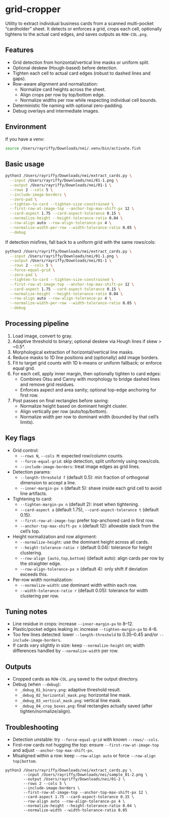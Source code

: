grid-cropper
============

Utility to extract individual business cards from a scanned multi-pocket “cardholder” sheet. It detects or enforces a grid, crops each cell, optionally tightens to the actual card edges, and saves outputs as `ROW-COL.png`.

Features
--------
- Grid detection from horizontal/vertical line masks or uniform split.
- Optional deskew (Hough-based) before detection.
- Tighten each cell to actual card edges (robust to dashed lines and gaps).
- Row-aware alignment and normalization:
  - Normalize card heights across the sheet.
  - Align crops per row by top/bottom edge.
  - Normalize widths per row while respecting individual cell bounds.
- Deterministic file naming with optional zero-padding.
- Debug overlays and intermediate images.

Environment
-----------
If you have a venv:
```bash
source /Users/rayriffy/Downloads/nei/.venv/bin/activate.fish
```

Basic usage
-----------
```bash
python3 /Users/rayriffy/Downloads/nei/extract_cards.py \
  --input /Users/rayriffy/Downloads/nei/01-1.png \
  --output /Users/rayriffy/Downloads/nei/01-1 \
  --rows 2 --cols 5 \
  --include-image-borders \
  --zero-pad \
  --tighten-to-card --tighten-size-constrained \
  --first-row-at-image-top --anchor-top-max-shift-px 12 \
  --card-aspect 1.75 --card-aspect-tolerance 0.15 \
  --normalize-height --height-tolerance-ratio 0.04 \
  --row-align auto --row-align-tolerance-px 4 \
  --normalize-width-per-row --width-tolerance-ratio 0.05 \
  --debug
```

If detection misfires, fall back to a uniform grid with the same rows/cols:
```bash
python3 /Users/rayriffy/Downloads/nei/extract_cards.py \
  --input /Users/rayriffy/Downloads/nei/01-1.png \
  --output /Users/rayriffy/Downloads/nei/01-1 \
  --rows 2 --cols 5 \
  --force-equal-grid \
  --zero-pad \
  --tighten-to-card --tighten-size-constrained \
  --first-row-at-image-top --anchor-top-max-shift-px 12 \
  --card-aspect 1.75 --card-aspect-tolerance 0.15 \
  --normalize-height --height-tolerance-ratio 0.04 \
  --row-align auto --row-align-tolerance-px 4 \
  --normalize-width-per-row --width-tolerance-ratio 0.05 \
  --debug
```

Processing pipeline
-------------------
1. Load image, convert to gray.
2. Adaptive threshold to binary; optional deskew via Hough lines if skew > ~0.5°.
3. Morphological extraction of horizontal/vertical line masks.
4. Reduce masks to 1D line positions and (optionally) add image borders.
5. Fit to target grid counts with 1D k-means or uniform fallback; or enforce equal grid.
6. For each cell, apply inner margin, then optionally tighten to card edges:
   - Combines Otsu and Canny with morphology to bridge dashed lines and remove grid residues.
   - Enforces aspect and area sanity; optional top-edge anchoring for first row.
7. Post passes on final rectangles before saving:
   - Normalize height based on dominant height cluster.
   - Align vertically per row (auto/top/bottom).
   - Normalize width per row to dominant width (bounded by that cell’s limits).

Key flags
--------
- Grid control:
  - `--rows N`, `--cols M`: expected row/column counts.
  - `--force-equal-grid`: skip detection, split uniformly using rows/cols.
  - `--include-image-borders`: treat image edges as grid lines.
- Detection params:
  - `--length-threshold f` (default 0.5): min fraction of orthogonal dimension to accept a line.
  - `--inner-margin-px n` (default 5): shave inside each grid cell to avoid line artifacts.
- Tightening to card:
  - `--tighten-margin-px n` (default 2): inset when tightening.
  - `--card-aspect a` (default 1.75), `--card-aspect-tolerance t` (default 0.15).
  - `--first-row-at-image-top`: prefer top-anchored card in first row.
  - `--anchor-top-max-shift-px n` (default 12): allowable slack from the cell’s top.
- Height normalization and row alignment:
  - `--normalize-height`: use the dominant height across all cards.
  - `--height-tolerance-ratio r` (default 0.04): tolerance for height clustering.
  - `--row-align {auto,top,bottom}` (default auto): align cards per row by the straighter edge.
  - `--row-align-tolerance-px n` (default 4): only shift if deviation exceeds this.
- Per-row width normalization:
  - `--normalize-width`: use dominant width within each row.
  - `--width-tolerance-ratio r` (default 0.05): tolerance for width clustering per row.

Tuning notes
------------
- Line residue in crops: increase `--inner-margin-px` to 8–12.
- Plastic/pocket edges leaking in: increase `--tighten-margin-px` to 4–6.
- Too few lines detected: lower `--length-threshold` to 0.35–0.45 and/or `--include-image-borders`.
- If cards vary slightly in size: keep `--normalize-height` on; width differences handled by `--normalize-width` per row.

Outputs
-------
- Cropped cards as `ROW-COL.png` saved to the output directory.
- Debug (when `--debug`):
  - `_debug_01_binary.png`: adaptive threshold result.
  - `_debug_02_horizontal_mask.png`: horizontal line mask.
  - `_debug_03_vertical_mask.png`: vertical line mask.
  - `_debug_04_crop_boxes.png`: final rectangles actually saved (after tighten/normalize/align).

Troubleshooting
---------------
- Detection unstable: try `--force-equal-grid` with known `--rows/--cols`.
- First-row cards not hugging the top: ensure `--first-row-at-image-top` and adjust `--anchor-top-max-shift-px`.
- Misaligned within a row: keep `--row-align auto` or force `--row-align top|bottom`.

```
python3 /Users/rayriffy/Downloads/nei/extract_cards.py \
        --input /Users/rayriffy/Downloads/nei/sample_01-2.png \
        --output /Users/rayriffy/Downloads/nei/01-2 \
        --rows 2 --cols 5 \
        --include-image-borders \
        --first-row-at-image-top --anchor-top-max-shift-px 12 \
        --card-aspect 1.75 --card-aspect-tolerance 0.15 \
        --row-align auto --row-align-tolerance-px 4 \
        --normalize-height --height-tolerance-ratio 0.04 \
        --normalize-width --width-tolerance-ratio 0.05
```